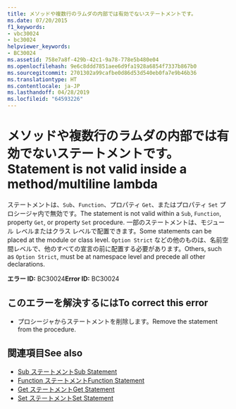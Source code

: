 ```yaml
---
title: メソッドや複数行のラムダの内部では有効でないステートメントです。
ms.date: 07/20/2015
f1_keywords:
- vbc30024
- bc30024
helpviewer_keywords:
- BC30024
ms.assetid: 758e7a8f-429b-42c1-9a78-778e5b480e04
ms.openlocfilehash: 9e6c8ddd7851aee6d9fa1928a6854f7337b867b0
ms.sourcegitcommit: 2701302a99cafbe0d86d53d540eb0fa7e9b46b36
ms.translationtype: HT
ms.contentlocale: ja-JP
ms.lasthandoff: 04/28/2019
ms.locfileid: "64593226"
---
```

# <a name="statement-is-not-valid-inside-a-methodmultiline-lambda"></a><span data-ttu-id="4a8d0-102">メソッドや複数行のラムダの内部では有効でないステートメントです。</span><span class="sxs-lookup"><span data-stu-id="4a8d0-102">Statement is not valid inside a method/multiline lambda</span></span>
<span data-ttu-id="4a8d0-103">ステートメントは、`Sub`、`Function`、プロパティ `Get`、またはプロパティ `Set` プロシージャ内で無効です。</span><span class="sxs-lookup"><span data-stu-id="4a8d0-103">The statement is not valid within a `Sub`, `Function`, property `Get`, or property `Set` procedure.</span></span> <span data-ttu-id="4a8d0-104">一部のステートメントは、モジュール レベルまたはクラス レベルで配置できます。</span><span class="sxs-lookup"><span data-stu-id="4a8d0-104">Some statements can be placed at the module or class level.</span></span> <span data-ttu-id="4a8d0-105">`Option Strict` などの他のものは、名前空間レベルで、他のすべての宣言の前に配置する必要があります。</span><span class="sxs-lookup"><span data-stu-id="4a8d0-105">Others, such as `Option Strict`, must be at namespace level and precede all other declarations.</span></span>  
  
 <span data-ttu-id="4a8d0-106">**エラー ID:** BC30024</span><span class="sxs-lookup"><span data-stu-id="4a8d0-106">**Error ID:** BC30024</span></span>  
  
## <a name="to-correct-this-error"></a><span data-ttu-id="4a8d0-107">このエラーを解決するには</span><span class="sxs-lookup"><span data-stu-id="4a8d0-107">To correct this error</span></span>  
  
- <span data-ttu-id="4a8d0-108">プロシージャからステートメントを削除します。</span><span class="sxs-lookup"><span data-stu-id="4a8d0-108">Remove the statement from the procedure.</span></span>  
  
## <a name="see-also"></a><span data-ttu-id="4a8d0-109">関連項目</span><span class="sxs-lookup"><span data-stu-id="4a8d0-109">See also</span></span>

- [<span data-ttu-id="4a8d0-110">Sub ステートメント</span><span class="sxs-lookup"><span data-stu-id="4a8d0-110">Sub Statement</span></span>](../../../visual-basic/language-reference/statements/sub-statement.md)
- [<span data-ttu-id="4a8d0-111">Function ステートメント</span><span class="sxs-lookup"><span data-stu-id="4a8d0-111">Function Statement</span></span>](../../../visual-basic/language-reference/statements/function-statement.md)
- [<span data-ttu-id="4a8d0-112">Get ステートメント</span><span class="sxs-lookup"><span data-stu-id="4a8d0-112">Get Statement</span></span>](../../../visual-basic/language-reference/statements/get-statement.md)
- [<span data-ttu-id="4a8d0-113">Set ステートメント</span><span class="sxs-lookup"><span data-stu-id="4a8d0-113">Set Statement</span></span>](../../../visual-basic/language-reference/statements/set-statement.md)

